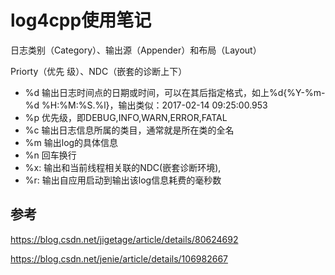 # log4cpp使用笔记



日志类别（Category）、输出源（Appender）和布局（Layout）

Priorty（优先 级）、NDC（嵌套的诊断上下）





- %d 输出日志时间点的日期或时间，可以在其后指定格式，如上%d{%Y-%m-%d %H:%M:%S.%l}，输出类似：2017-02-14 09:25:00.953
- %p 优先级，即DEBUG,INFO,WARN,ERROR,FATAL
- %c 输出日志信息所属的类目，通常就是所在类的全名
- %m 输出log的具体信息
- %n 回车换行
- %x: 输出和当前线程相关联的NDC(嵌套诊断环境),
- %r: 输出自应用启动到输出该log信息耗费的毫秒数



## 参考

https://blog.csdn.net/jigetage/article/details/80624692

https://blog.csdn.net/jenie/article/details/106982667